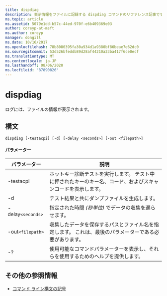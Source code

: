 ```yaml
---
title: dispdiag
description: 表示情報をファイルに記録する dispdiag コマンドのリファレンス記事です。
ms.topic: article
ms.assetid: 5079e1dd-b57c-44ed-970f-e6b409369e03
author: coreyp-at-msft
ms.author: coreyp
manager: dongill
ms.date: 10/16/2017
ms.openlocfilehash: 78b8080395fa30a934d1a9380bf86beae7e62dc0
ms.sourcegitcommit: 53d526bfeddb89d28af44210a23ba417f6ce0ecf
ms.translationtype: MT
ms.contentlocale: ja-JP
ms.lasthandoff: 08/06/2020
ms.locfileid: "87890826"
---
```

# <a name="dispdiag"></a>dispdiag

ログには、ファイルの情報が表示されます。

## <a name="syntax"></a>構文

```
dispdiag [-testacpi] [-d] [-delay <seconds>] [-out <filepath>]
```

#### <a name="parameters"></a>パラメーター

| パラメーター | 説明 |
| --------- | ----------- |
| -testacpi | ホットキー診断テストを実行します。 テスト中に押されたキーのキー名、コード、およびスキャンコードを表示します。 |
| -d | テスト結果と共にダンプファイルを生成します。 |
| -delay`<seconds>` | 指定された時間 *(秒単位)* でデータの収集を遅らせます。 |
| -out`<filepath>`  | 収集したデータを保存するパスとファイル名を指定します。 これは、最後のパラメーターである必要があります。 |
| -? | 使用可能なコマンドパラメーターを表示し、それらを使用するためのヘルプを提供します。 |

## <a name="additional-references"></a>その他の参照情報

- [コマンド ライン構文の記号](command-line-syntax-key.md)
